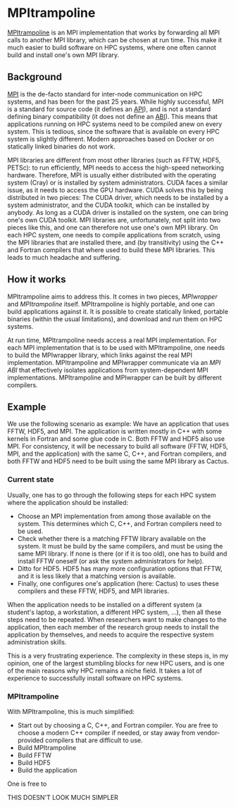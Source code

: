 # MPItrampoline

[MPItrampoline](https://github.com/eschnett/MPItrampoline) is an MPI
implementation that works by forwarding all MPI calls to another MPI
library, which can be chosen at run time. This make it much easier to
build software on HPC systems, where one often cannot build and
install one's own MPI library.

## Background

[MPI](https://www.mpi-forum.org) is the de-facto standard for
inter-node communication on HPC systems, and has been for the past 25
years. While highly successful, MPI is a standard for source code (it
defines an [API](https://en.wikipedia.org/wiki/API)), and is not a
standard defining binary compatibility (it does not define an
[ABI](https://en.wikipedia.org/wiki/Application_binary_interface)).
This means that applications running on HPC systems need to be
compiled anew on every system. This is tedious, since the software
that is available on every HPC system is slightly different. Modern
approaches based on Docker or on statically linked binaries do not
work.

MPI libraries are different from most other libraries (such as FFTW,
HDF5, PETSc): to run efficiently, MPI needs to access the high-speed
networking hardware. Therefore, MPI is usually either distributed with
the operating system (Cray) or is installed by system administrators.
CUDA faces a similar issue, as it needs to access the GPU hardware.
CUDA solves this by being distributed in two pieces: The CUDA driver,
which needs to be installed by a system administrator, and the CUDA
toolkit, which can be installed by anybody. As long as a CUDA driver
is installed on the system, one can bring one's own CUDA toolkit. MPI
libraries are, unfortunately, not split into two pieces like this, and
one can therefore not use one's own MPI library. On each HPC system,
one needs to compile applications from scratch, using the MPI
libraries that are installed there, and (by transitivity) using the
C++ and Fortran compilers that where used to build these MPI
libraries. This leads to much headache and suffering.

## How it works

MPItrampoline aims to address this. It comes in two pieces,
*MPIwrapper* and *MPItrampoline* itself. MPItrampoline is highly
portable, and one can build applications against it. It is possible to
create statically linked, portable binaries (within the usual
limitations), and download and run them on HPC systems.

At run time, MPItrampoline needs access a real MPI implementation. For
each MPI implementation that is to be used with MPItrampoline, one
needs to build the MPIwrapper library, which links against the real
MPI implementation. MPItrampoline and MPIwrapper communicate via an
*MPI ABI* that effectively isolates applications from system-dependent
MPI implementations. MPItrampoline and MPIwrapper can be built by
different compilers.

## Example

We use the following scenario as example: We have an application that
uses FFTW, HDF5, and MPI. The application is written mostly in C++
with some kernels in Fortran and some glue code in C. Both FFTW and
HDF5 also use MPI. For consistency, it will be necessary to build all
software (FFTW, HDF5, MPI, and the application) with the same C, C++,
and Fortran compilers, and both FFTW and HDF5 need to be built using
the same MPI library as Cactus.

### Current state

Usually, one has to go through the following steps for each HPC system
where the application should be installed:

- Choose an MPI implementation from among those available on the
  system. This determines which C, C++, and Fortran compilers need to
  be used.
- Check whether there is a matching FFTW library available on the
  system. It must be build by the same compilers, and must be using
  the same MPI library. If none is there (or if it is too old), one
  has to build and install FFTW oneself (or ask the system
  administrators for help).
- Ditto for HDF5. HDF5 has many more configuration options that FFTW,
  and it is less likely that a matching version is available.
- Finally, one configures one's application (here: Cactus) to uses
  these compilers and these FFTW, HDF5, and MPI libraries.

When the application needs to be installed on a different system (a
student's laptop, a workstation, a different HPC system, ...), then
all these steps need to be repeated. When researchers want to make
changes to the application, then each member of the research group
needs to install the application by themselves, and needs to acquire
the respective system administration skills.

This is a very frustrating experience. The complexity in these steps
is, in my opinion, one of the largest stumbling blocks for new HPC
users, and is one of the main reasons why HPC remains a niche field.
It takes a lot of experience to successfully install software on HPC
systems.

### MPItrampoline

With MPItrampoline, this is much simplified:

- Start out by choosing a C, C++, and Fortran compiler. You are free
  to choose a modern C++ compiler if needed, or stay away from
  vendor-provided compilers that are difficult to use.
- Build MPItrampoline
- Build FFTW
- Build HDF5
- Build the application

One is free to

THIS DOESN'T LOOK MUCH SIMPLER
